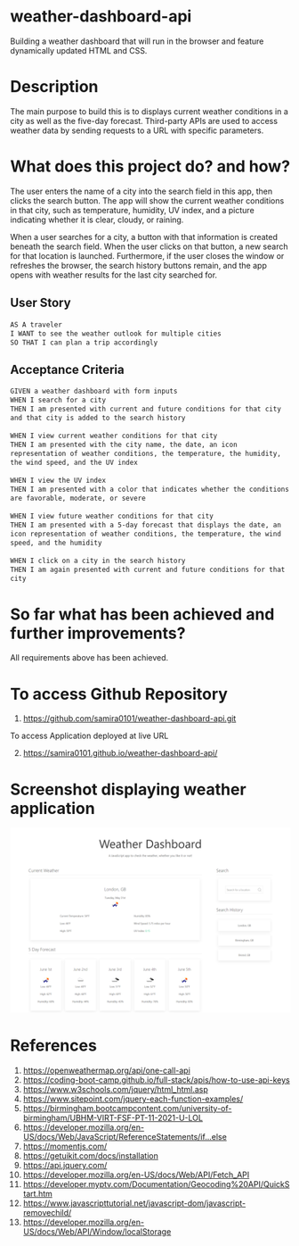# weather-dashboard-api

Building a weather dashboard that will run in the browser and feature dynamically updated HTML and CSS.

# Description 

The main purpose to build this is to displays current weather conditions in a city as well as the five-day forecast. Third-party APIs are used to access weather data by sending requests to a URL with specific parameters.


# What does this project do? and how?

The user enters the name of a city into the search field in this app, then clicks the search button. The app will show the current weather conditions in that city, such as temperature, humidity, UV index, and a picture indicating whether it is clear, cloudy, or raining.

When a user searches for a city, a button with that information is created beneath the search field. When the user clicks on that button, a new search for that location is launched. Furthermore, if the user closes the window or refreshes the browser, the search history buttons remain, and the app opens with weather results for the last city searched for.


## User Story

```
AS A traveler
I WANT to see the weather outlook for multiple cities
SO THAT I can plan a trip accordingly
```

## Acceptance Criteria

```
GIVEN a weather dashboard with form inputs
WHEN I search for a city
THEN I am presented with current and future conditions for that city and that city is added to the search history

WHEN I view current weather conditions for that city
THEN I am presented with the city name, the date, an icon representation of weather conditions, the temperature, the humidity, the wind speed, and the UV index

WHEN I view the UV index
THEN I am presented with a color that indicates whether the conditions are favorable, moderate, or severe

WHEN I view future weather conditions for that city
THEN I am presented with a 5-day forecast that displays the date, an icon representation of weather conditions, the temperature, the wind speed, and the humidity

WHEN I click on a city in the search history
THEN I am again presented with current and future conditions for that city
```
# So far what has been achieved and further improvements?

All requirements above has been achieved.

# To access Github Repository 

1. https://github.com/samira0101/weather-dashboard-api.git

To access Application deployed at live URL

2. https://samira0101.github.io/weather-dashboard-api/

# Screenshot displaying weather application

![](Assets/images/screencapture-127-0-0-1-5501-index-html-2022-05-31-20_00_49.png)

# References

1. https://openweathermap.org/api/one-call-api
2. https://coding-boot-camp.github.io/full-stack/apis/how-to-use-api-keys
3. https://www.w3schools.com/jquery/html_html.asp
4. https://www.sitepoint.com/jquery-each-function-examples/
5. https://birmingham.bootcampcontent.com/university-of-birmingham/UBHM-VIRT-FSF-PT-11-2021-U-LOL
6. https://developer.mozilla.org/en-US/docs/Web/JavaScript/ReferenceStatements/if...else
7. https://momentjs.com/
8. https://getuikit.com/docs/installation
9. https://api.jquery.com/
10. https://developer.mozilla.org/en-US/docs/Web/API/Fetch_API
11. https://developer.myptv.com/Documentation/Geocoding%20API/QuickStart.htm
12. https://www.javascripttutorial.net/javascript-dom/javascript-removechild/
13. https://developer.mozilla.org/en-US/docs/Web/API/Window/localStorage